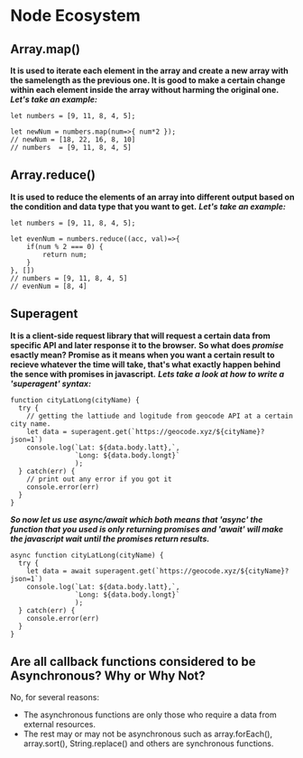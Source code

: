 # Node Ecosystem

## Array.map()
**It is used to iterate each element in the array and create a new array with the samelength as the previous one. It is good to make a certain change within each element inside the array without harming the original one.**
***Let's take an example:***
```
let numbers = [9, 11, 8, 4, 5];

let newNum = numbers.map(num=>{ num*2 });
// newNum = [18, 22, 16, 8, 10]
// numbers  = [9, 11, 8, 4, 5]
```

## Array.reduce()
**It is used to reduce the elements of an array into different output based on the condition and data type that you want to get.**
***Let's take an example:***
```
let numbers = [9, 11, 8, 4, 5];

let evenNum = numbers.reduce((acc, val)=>{
    if(num % 2 === 0) {
        return num;
    }
}, [])
// numbers = [9, 11, 8, 4, 5]
// evenNum = [8, 4]
```

## Superagent
**It is a client-side request library that will request a certain data from specific API and later response it to the browser.**
**So what does _promise_ esactly mean? Promise as it means when you want a certain result to recieve whatever the time will take, that's what exactly happen behind the sence with promises in javascript.**
***Lets take a look at how to write a 'superagent' syntax:***
```
function cityLatLong(cityName) {
  try {
    // getting the lattiude and logitude from geocode API at a certain city name.
    let data = superagent.get(`https://geocode.xyz/${cityName}?json=1`)
    console.log(`Lat: ${data.body.latt},`, 
                `Long: ${data.body.longt}`
                );
  } catch(err) {
    // print out any error if you got it
    console.error(err)
  }
}
```

***So now let us use async/await which both means that 'async' the function that you used is only returning promises and 'await' will make the javascript wait until the promises return results.***

```
async function cityLatLong(cityName) {
  try {
    let data = await superagent.get(`https://geocode.xyz/${cityName}?json=1`)
    console.log(`Lat: ${data.body.latt},`, 
                `Long: ${data.body.longt}`
                );
  } catch(err) {
    console.error(err)
  }
}
```

## Are all callback functions considered to be Asynchronous? Why or Why Not?
No, for several reasons:
- The asynchronous functions are only those who require a data from external resources.
- The rest may or may not be asynchronous such as array.forEach(), array.sort(), String.replace() and others are synchronous functions.